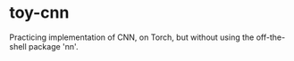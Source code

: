 toy-cnn
===
Practicing implementation of CNN, on Torch, but without using the off-the-shell package 'nn'.
